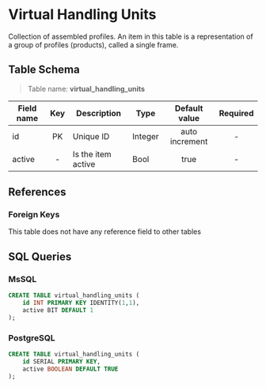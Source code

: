 # Virtual Handling Units

Collection of assembled profiles. An item in this table is a representation of a
group of profiles (products), called a single frame.

## Table Schema

> Table name: **virtual_handling_units**

| Field name | Key | Description        | Type    | Default value  | Required |
|------------|:---:|--------------------|---------|:--------------:|:--------:|
| id         | PK  | Unique ID          | Integer | auto increment |    -     |
| active     |  -  | Is the item active | Bool    |      true      |    -     |

## References

### Foreign Keys

This table does not have any reference field to other tables

## SQL Queries

### MsSQL

```SQL
CREATE TABLE virtual_handling_units (
    id INT PRIMARY KEY IDENTITY(1,1),
    active BIT DEFAULT 1
);
```

### PostgreSQL

```SQL
CREATE TABLE virtual_handling_units (
    id SERIAL PRIMARY KEY,
    active BOOLEAN DEFAULT TRUE
);
```